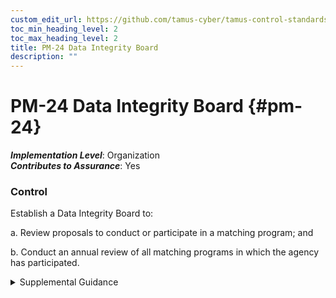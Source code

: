 ```yaml
---
custom_edit_url: https://github.com/tamus-cyber/tamus-control-standards/tree/main/content/tamus.edu/TAMUS_profile.xml
toc_min_heading_level: 2
toc_max_heading_level: 2
title: PM-24 Data Integrity Board
description: ""
---
```


# PM-24 Data Integrity Board {#pm-24}

_**Implementation Level**_: Organization\
_**Contributes to Assurance**_: Yes

### Control

Establish a Data Integrity Board to:

a. Review proposals to conduct or participate in a matching program; and

b. Conduct an annual review of all matching programs in which the agency has participated.

<details>
  <summary>Supplemental Guidance</summary>

A Data Integrity Board is the board of senior officials designated by the head of a federal agency and is responsible for, among other things, reviewing the agency’s proposals to conduct or participate in a matching program and conducting an annual review of all matching programs in which the agency has participated. As a general matter, a matching program is a computerized comparison of records from two or more automated <a xmlns="http://csrc.nist.gov/ns/oscal/1.0" href="#18e71fec-c6fd-475a-925a-5d8495cf8455">PRIVACT</a> systems of records or an automated system of records and automated records maintained by a non-federal agency (or agent thereof). A matching program either pertains to Federal benefit programs or Federal personnel or payroll records. At a minimum, the Data Integrity Board includes the Inspector General of the agency, if any, and the senior agency official for privacy.

</details>

